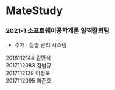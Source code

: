 # MateStudy
### 2021-1 소프트웨어공학개론 일찍칼퇴팀
- 주제 : 실습 관리 시스템


2016112144 김민석<br/>
2017112083 김범규<br/>
2017112129 이정욱<br/>
2017112095 최준호<br/>
